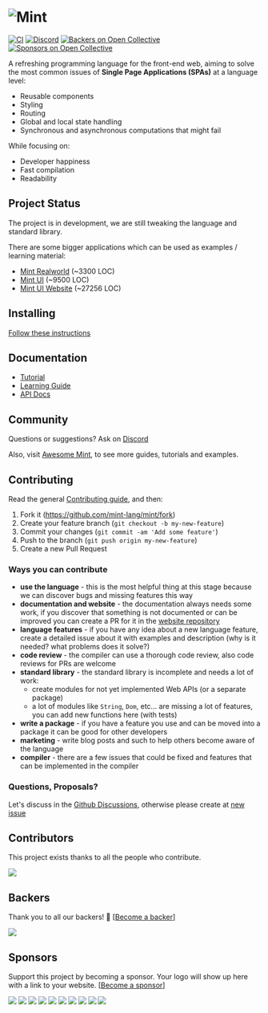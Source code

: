 # ![Mint](src/assets/mint-logo.svg)

[![CI](https://github.com/mint-lang/mint/actions/workflows/ci.yml/badge.svg)](https://github.com/mint-lang/mint/actions/workflows/ci.yml)
[![Discord](https://img.shields.io/discord/698214718241767445)](https://discord.gg/NXFUJs2)
[![Backers on Open Collective](https://opencollective.com/mint/backers/badge.svg)](#backers)
[![Sponsors on Open Collective](https://opencollective.com/mint/sponsors/badge.svg)](#sponsors)

A refreshing programming language for the front-end web, aiming to solve the most common issues of **Single Page Applications (SPAs)** at a language level:

- Reusable components
- Styling
- Routing
- Global and local state handling
- Synchronous and asynchronous computations that might fail

While focusing on:

- Developer happiness
- Fast compilation
- Readability

## Project Status

The project is in development, we are still tweaking the language and standard library.

There are some bigger applications which can be used as examples / learning material:

- [Mint Realworld](https://github.com/mint-lang/mint-realworld) (~3300 LOC) 
- [Mint UI](https://github.com/mint-lang/mint-ui) (~9500 LOC)
- [Mint UI Website](https://github.com/mint-lang/mint-ui) (~27256 LOC)

## Installing

[Follow these instructions](https://www.mint-lang.com/install)

## Documentation

- [Tutorial](https://tutorial.mint-lang.com/)
- [Learning Guide](https://www.mint-lang.com/guide)
- [API Docs](https://www.mint-lang.com/api)

## Community

Questions or suggestions? Ask on [Discord](https://discord.gg/KvKr5UZKhY)

Also, visit [Awesome Mint](https://github.com/egajda/awesome-mint), to see more guides, tutorials and examples.

## Contributing

Read the general [Contributing guide](https://github.com/mint-lang/mint/blob/master/CONTRIBUTING.md), and then:

1. Fork it (<https://github.com/mint-lang/mint/fork>)
2. Create your feature branch (`git checkout -b my-new-feature`)
3. Commit your changes (`git commit -am 'Add some feature'`)
4. Push to the branch (`git push origin my-new-feature`)
5. Create a new Pull Request

### Ways you can contribute

- **use the language** - this is the most helpful thing at this stage because we can discover bugs and missing features this way
- **documentation and website** - the documentation always needs some work, if you discover that something is not documented or can be improved you can create a PR for it in the [website repository](https://github.com/mint-lang/mint-website-rails)
- **language features** - if you have any idea about a new language feature, create a detailed issue about it with examples and description (why is it needed? what problems does it solve?)
- **code review** - the compiler can use a thorough code review, also code reviews for PRs are welcome
- **standard library** - the standard library is incomplete and needs a lot of work:
  - create modules for not yet implemented Web APIs (or a separate package)
  - a lot of modules like `String`, `Dom`, etc... are missing a lot of features, you can add new functions here (with tests)
- **write a package** - if you have a feature you use and can be moved into a package it can be good for other developers
- **marketing** - write blog posts and such to help others become aware of the language
- **compiler** - there are a few issues that could be fixed and features that can be implemented in the compiler

### Questions, Proposals?

Let's discuss in the [Github Discussions](https://github.com/mint-lang/mint/discussions), otherwise please create at [new issue](https://github.com/mint-lang/mint/issues/new)

## Contributors

This project exists thanks to all the people who contribute.

<a href="https://github.com/mint-lang/mint/graphs/contributors"><img src="https://opencollective.com/mint/contributors.svg?width=890&button=false"></a>

## Backers

Thank you to all our backers! 🙏 [[Become a backer](https://opencollective.com/mint#backer)]

<a href="https://opencollective.com/mint#backers" target="_blank"><img src="https://opencollective.com/mint/backers.svg?width=890"></a>

## Sponsors

Support this project by becoming a sponsor. Your logo will show up here with a link to your website. [[Become a sponsor](https://opencollective.com/mint#sponsor)]

<a href="https://opencollective.com/mint/sponsor/0/website" target="_blank"><img src="https://opencollective.com/mint/sponsor/0/avatar.svg"></a>
<a href="https://opencollective.com/mint/sponsor/1/website" target="_blank"><img src="https://opencollective.com/mint/sponsor/1/avatar.svg"></a>
<a href="https://opencollective.com/mint/sponsor/2/website" target="_blank"><img src="https://opencollective.com/mint/sponsor/2/avatar.svg"></a>
<a href="https://opencollective.com/mint/sponsor/3/website" target="_blank"><img src="https://opencollective.com/mint/sponsor/3/avatar.svg"></a>
<a href="https://opencollective.com/mint/sponsor/4/website" target="_blank"><img src="https://opencollective.com/mint/sponsor/4/avatar.svg"></a>
<a href="https://opencollective.com/mint/sponsor/5/website" target="_blank"><img src="https://opencollective.com/mint/sponsor/5/avatar.svg"></a>
<a href="https://opencollective.com/mint/sponsor/6/website" target="_blank"><img src="https://opencollective.com/mint/sponsor/6/avatar.svg"></a>
<a href="https://opencollective.com/mint/sponsor/7/website" target="_blank"><img src="https://opencollective.com/mint/sponsor/7/avatar.svg"></a>
<a href="https://opencollective.com/mint/sponsor/8/website" target="_blank"><img src="https://opencollective.com/mint/sponsor/8/avatar.svg"></a>
<a href="https://opencollective.com/mint/sponsor/9/website" target="_blank"><img src="https://opencollective.com/mint/sponsor/9/avatar.svg"></a>
